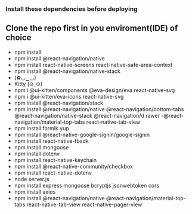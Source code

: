 ### Install these dependencies before deploying

## Clone the repo first in you enviroment(IDE) of choice

- npm install
- npm install @react-navigation/native
- npm install react-native-screens react-native-safe-area-context
- npm install @react-navigation/native-stack
- (✿◡‿◡)
- Kitty (⊙ˍ⊙)
- npm i @ui-kitten/components @eva-design/eva react-native-svg
- npm i @ui-kitten/eva-icons react-native-svg
- npm install @react-navigation/stack
- npm install @react-navigation/native @react-navigation/bottom-tabs @react-navigation/native-stack @react-navigation/d rawer -@react-navigation/material-top-tabs react-native-tab-view
- npm install formik yup
- npm install @react-native-google-signin/google-signin
- npm install react-native-fbsdk
- npm install mongoose
- npm install dotenv
- npm install react-native-keychain
- npm install @react-native-community/checkbox
- npm install react-native-dotenv
- node server.js
- npm install express mongoose bcryptjs jsonwebtoken cors
- npm install axios
- npm install @react-navigation/native @react-navigation/material-top-tabs react-native-tab-view react-native-pager-view
